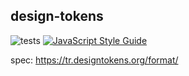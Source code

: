 ## design-tokens

![tests](https://github.com/hawyar/design-tokens/actions/workflows/test.yaml/badge.svg)
[![JavaScript Style Guide](https://img.shields.io/badge/code_style-standard-brightgreen.svg)](https://standardjs.com)


spec: https://tr.designtokens.org/format/